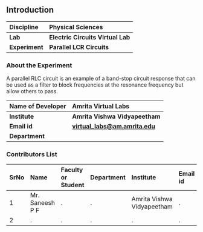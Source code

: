 ## Introduction


<b>Discipline | <b> Physical Sciences
:--|:--|
<b> Lab | <b> Electric Circuits Virtual Lab
<b> Experiment|     <b> Parallel LCR Circuits

### About the Experiment 

A parallel RLC circuit is an example of a band-stop circuit response that can be used as a filter to block frequencies at the resonance frequency but allow others to pass.

<b>Name of Developer | <b> Amrita Virtual Labs
:--|:--|
<b> Institute | <b>  Amrita Vishwa Vidyapeetham
<b> Email id|     <b>  virtual_labs@am.amrita.edu
<b> Department |  

### Contributors List

SrNo | Name | Faculty or Student | Department| Institute | Email id
:--|:--|:--|:--|:--|:--|
1 | Mr. Saneesh P F | . | . | Amrita Vishwa Vidyapeetham | .
2 | . | . | . | . | .
